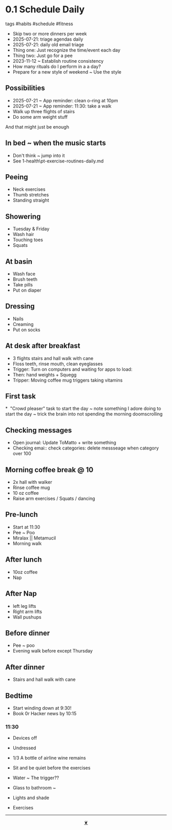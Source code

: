 # 0.1 Schedule Daily

tags #habits #schedule #fitness

* Skip two or more dinners per week
* 2025-07-21: triage agendas daily
* 2025-07-21: daily old email triage
* Thing one: Just recognize the time/event each day
* Thing two: Just go for a pee
* 2023-11-12 ~ Establish routine consistency
* How many rituals do I perform in a a day?
* Prepare for a new style of weekend ~ Use the style

## Possibilities

* 2025-07-21 ~ App reminder: clean o-ring at 10pm
* 2025-07-21 ~ App reminder: 11:30: take a walk
* Walk up three flights of stairs
* Do some arm weight stuff

And that might just be enough

## In bed ~ when the music starts

* Don't think ~ jump into it
* See 1-health\\pt-exercise-routines-daily.md

## Peeing

* Neck exercises
* Thumb stretches
* Standing straight

## Showering

* Tuesday & Friday
* Wash hair
* Touching toes
* Squats

## At basin

* Wash face
* Brush teeth
* Take pills
* Put on diaper

## Dressing

* Nails
* Creaming
* Put on socks

## At desk after breakfast

* 3 flights stairs and hall walk with cane
* Floss teeth, rinse mouth, clean eyeglasses
* Trigger: Turn on computers and waiting for apps to load:
* Then: hand weights + Squegg
* Tripper: Moving coffee mug triggers taking vitamins

## First task

*  "Crowd pleaser" task to start the day ~ note something I adore doing to start the day ~ trick the brain into not spending the morning doomscrolling

## Checking messages

* Open journal: Update ToMatto + write something
* Checking emai:: check categories: delete messseage when category over 100

## Morning coffee break @ 10

* 2x hall with walker
* Rinse coffee mug
* 10 oz coffee
* Raise arm exercises / Squats / dancing

## Pre-lunch

* Start at 11:30
* Pee ~ Poo
* Miralax || Metamucil
* Morning walk

## After lunch

* 10oz coffee
* Nap

## After Nap

* left leg lifts
* Right arm lifts
* Wall pushups 

## Before dinner

* Pee ~ poo
* Evening walk before except Thursday

## After dinner

* Stairs and hall walk with cane

## Bedtime

* Start winding down at 9:30!
* Book 0r Hacker news by 10:15

### 11:30

* Devices off
* Undressed
* 1/3 A bottle of airline wine remains
* Sit and be quiet before the exercises


* Water ~ The trigger??
* Glass to bathroom ~
* Lights and shade
* Exercises

***

<center title="Hello! Click me to go up to the top"><a class="aDingbat" href="javascript:window.scrollTo(0,0);">❦</a></center>

